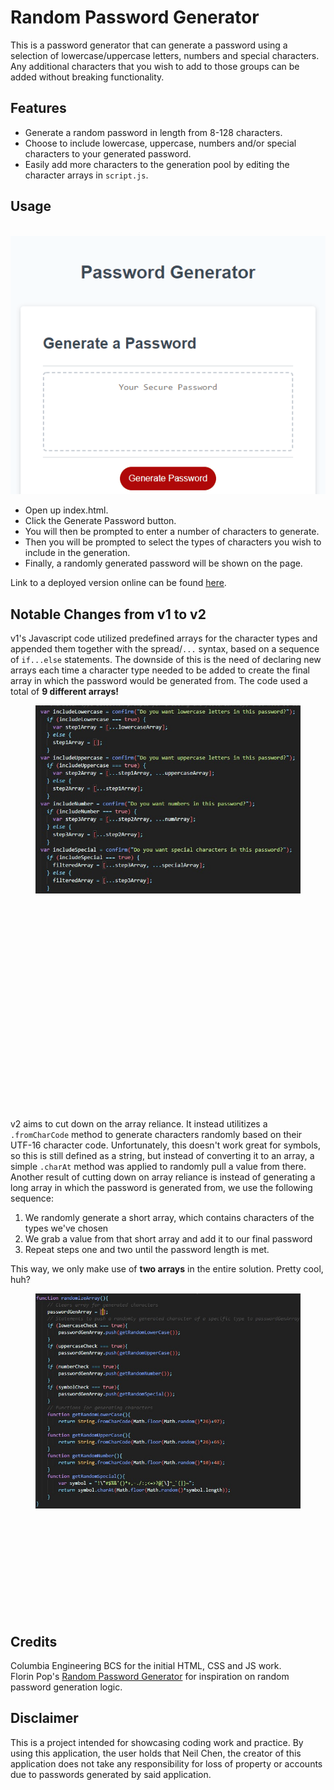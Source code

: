 # Random Password Generator

This is a password generator that can generate a password using a selection of lowercase/uppercase letters, numbers and special characters. Any additional characters that you wish to add to those groups can be added without breaking functionality.

## Features

* Generate a random password in length from 8-128 characters.
* Choose to include lowercase, uppercase, numbers and/or special characters to your generated password.
* Easily add more characters to the generation pool by editing the character arrays in `script.js`.

## Usage
<br>
<img src="./v1/assets/gen_demo.gif">
<br>

* Open up index.html.
* Click the Generate Password button.
* You will then be prompted to enter a number of characters to generate.
* Then you will be prompted to select the types of characters you wish to include in the generation.
* Finally, a randomly generated password will be shown on the page.

Link to a deployed version online can be found <a href="https://inknsharps.github.io/password_generator/">here</a>.

## Notable Changes from v1 to v2

v1's Javascript code utilized predefined arrays for the character types and appended them together with the spread/`...` syntax, based on a sequence of `if...else` statements. The downside of this is the need of declaring new arrays each time a character type needed to be added to create the final array in which the password would be generated from. The code used a total of **9 different arrays!**

<figure>
  <img src="./assets/v1_logic.jpg">
  <figcaption style="font-size: 10px; padding-left: 25vh;">Lots of arrays and statements.</figcaption>
</figure>
<br>

v2 aims to cut down on the array reliance. It instead utilitizes a `.fromCharCode` method to generate characters randomly based on their UTF-16 character code. Unfortunately, this doesn't work great for symbols, so this is still defined as a string, but instead of converting it to an array, a simple `.charAt` method was applied to randomly pull a value from there. 
Another result of cutting down on array reliance is instead of generating a long array in which the password is generated from, we use the following sequence:

1. We randomly generate a short array, which contains characters of the types we've chosen
2. We grab a value from that short array and add it to our final password
3. Repeat steps one and two until the password length is met.

This way, we only make use of **two arrays** in the entire solution. Pretty cool, huh?

<figure>
  <img src="./assets/v2_logic.jpg">
  <figcaption style="font-size: 10px; padding-left: 25vh;">Much more clean!</figcaption>
</figure>

## Credits

Columbia Engineering BCS for the initial HTML, CSS and JS work.
<br>
Florin Pop's <a href="https://codepen.io/FlorinPop17/pen/BaBePej">Random Password Generator</a> for inspiration on random password generation logic.

## Disclaimer

This is a project intended for showcasing coding work and practice. By using this application, the user holds that Neil Chen, the creator of this application does not take any responsibility for loss of property or accounts due to passwords generated by said application.
